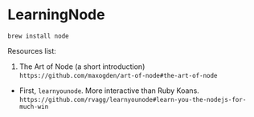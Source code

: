 LearningNode
============

`brew install node`

Resources list:

1. The Art of Node (a short introduction)
`https://github.com/maxogden/art-of-node#the-art-of-node`
  * First, `learnyounode`. More interactive than Ruby Koans.
  `https://github.com/rvagg/learnyounode#learn-you-the-nodejs-for-much-win`
